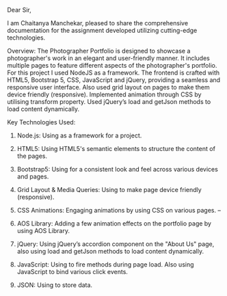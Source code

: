 Dear Sir,

I am Chaitanya Manchekar, pleased to share the comprehensive documentation for the assignment developed utilizing cutting-edge technologies.

Overview: The Photographer Portfolio is designed to showcase a photographer's work in an elegant and user-friendly manner. It includes multiple pages to feature different aspects of the photographer's portfolio. For this project I used NodeJS as a framework. The frontend is crafted with HTML5, Bootstrap 5, CSS, JavaScript and jQuery, providing a seamless and responsive user interface. Also used grid layout on pages to make them device friendly (responsive). Implemented animation through CSS by utilising transform property. Used jQuery’s load and getJson methods to load content dynamically.

Key Technologies Used:

1. Node.js: Using as a framework for a project.

2. HTML5: Using HTML5's semantic elements to structure the content of the pages.

3. Bootstrap5: Using for a consistent look and feel across various devices and pages.

4. Grid Layout & Media Queries: Using to make page device friendly (responsive).

5. CSS Animations: Engaging animations by using CSS on various pages. –

6. AOS Library: Adding a few animation effects on the portfolio page by using AOS Library.

7. jQuery: Using jQuery’s accordion component on the "About Us" page, also using load and getJson methods to load content dynamically.

8. JavaScript: Using to fire methods during page load. Also using JavaScript to bind various click events.

9. JSON: Using to store data.
